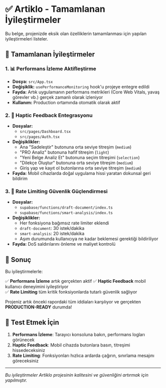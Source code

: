 # ✅ Artiklo - Tamamlanan İyileştirmeler

Bu belge, projenizde eksik olan özelliklerin tamamlanması için yapılan iyileştirmeleri listeler.

## 🎯 Tamamlanan İyileştirmeler

### 1. 📊 Performans İzleme Aktifleştirme
- **Dosya:** `src/App.tsx`
- **Değişiklik:** `usePerformanceMonitoring` hook'u projeye entegre edildi
- **Fayda:** Artık uygulamanın performans metrikleri (Core Web Vitals, yavaş görevler vb.) gerçek zamanlı olarak izleniyor
- **Kullanım:** Production ortamında otomatik olarak aktif

### 2. 🎯 Haptic Feedback Entegrasyonu
- **Dosyalar:** 
  - `src/pages/Dashboard.tsx`
  - `src/pages/Auth.tsx`
- **Değişiklikler:**
  - Ana "Sadeleştir" butonuna orta seviye titreşim (`medium`)
  - "PRO Analiz" butonuna hafif titreşim (`light`)
  - "Yeni Belge Analiz Et" butonuna seçim titreşimi (`selection`)
  - "Dilekçe Oluştur" butonuna orta seviye titreşim (`medium`)
  - Giriş yap ve kayıt ol butonlarına orta seviye titreşim (`medium`)
- **Fayda:** Mobil cihazlarda doğal uygulama hissi yaratan dokunsal geri bildirim

### 3. 🔄 Rate Limiting Güvenlik Güçlendirmesi
- **Dosyalar:**
  - `supabase/functions/draft-document/index.ts`
  - `supabase/functions/smart-analysis/index.ts`
- **Değişiklikler:**
  - Her fonksiyona bağımsız rate limiter eklendi
  - `draft-document`: 30 istek/dakika
  - `smart-analysis`: 20 istek/dakika
  - Aşım durumunda kullanıcıya ne kadar beklemesi gerektiği bildiriliyor
- **Fayda:** DoS saldırılarını önleme ve maliyet kontrolü

## 🚀 Sonuç

Bu iyileştirmelerle:

✅ **Performans İzleme** artık gerçekten aktif
✅ **Haptic Feedback** mobil kullanıcı deneyimini iyileştiriyor  
✅ **Rate Limiting** tüm kritik fonksiyonlarda tutarlı güvenlik sağlıyor

Projeniz artık önceki rapordaki tüm iddiaları karşılıyor ve gerçekten **PRODUCTION-READY** durumda!

## 📱 Test Etmek İçin

1. **Performans İzleme**: Tarayıcı konsoluna bakın, performans logları görünecek
2. **Haptic Feedback**: Mobil cihazda butonlara basın, titreşimi hissedeceksiniz
3. **Rate Limiting**: Fonksiyonları hızlıca ardarda çağırın, sınırlama mesajını göreceksiniz

---
*Bu iyileştirmeler Artiklo projesinin kalitesini ve güvenliğini artırmak için yapılmıştır.*
